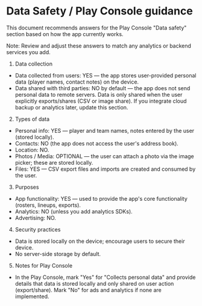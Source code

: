 Data Safety / Play Console guidance
==================================

This document recommends answers for the Play Console "Data safety" section based on how the app currently works.

Note: Review and adjust these answers to match any analytics or backend services you add.

1) Data collection

- Data collected from users: YES — the app stores user-provided personal data (player names, contact notes) on the device.
- Data shared with third parties: NO by default — the app does not send personal data to remote servers. Data is only shared when the user explicitly exports/shares (CSV or image share). If you integrate cloud backup or analytics later, update this section.

2) Types of data

- Personal info: YES — player and team names, notes entered by the user (stored locally).
- Contacts: NO (the app does not access the user's address book).
- Location: NO.
- Photos / Media: OPTIONAL — the user can attach a photo via the image picker; these are stored locally.
- Files: YES — CSV export files and imports are created and consumed by the user.

3) Purposes

- App functionality: YES — used to provide the app's core functionality (rosters, lineups, exports).
- Analytics: NO (unless you add analytics SDKs).
- Advertising: NO.

4) Security practices

- Data is stored locally on the device; encourage users to secure their device.
- No server-side storage by default.

5) Notes for Play Console

- In the Play Console, mark "Yes" for "Collects personal data" and provide details that data is stored locally and only shared on user action (export/share). Mark "No" for ads and analytics if none are implemented.
